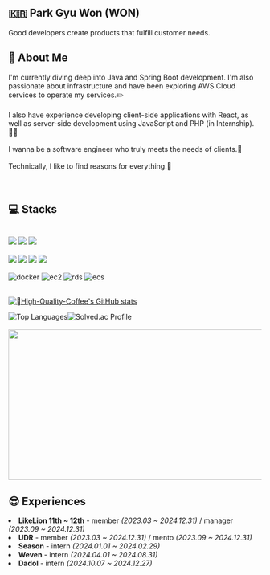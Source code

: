 <div>
  <h2>🇰🇷 Park Gyu Won (WON)</h2>
</div>
<span>Good developers create products that fulfill customer needs.</span>

</br>

<div>
  <h2>💁 About Me</h2>
  I'm currently diving deep into Java and Spring Boot development. I'm also passionate about infrastructure and have been exploring AWS Cloud services to operate my services.✏️ </br></br>
  I also have experience developing client-side applications with React, as well as server-side development using JavaScript and PHP (in Internship).🧑‍💻</br></br>
  I wanna be a software engineer who truly meets the needs of clients.🌟 </br></br>
  Technically, I like to find reasons for everything.🤔
</div>



<br>
<br>

<div>
  <span>
  <h2>💻 Stacks</h2>
  
  <br>
<!--     <img src="https://img.shields.io/badge/C-A8B9CC?style=for-the-badge&logo=C&logoColor=white">
    <img src="https://img.shields.io/badge/C++-00599C?style=for-the-badge&logo=C++&logoColor=white"> -->
<!--     <img src="https://img.shields.io/badge/Python-3776AB?style=for-the-badge&logo=Python&logoColor=white">
    <img src="https://img.shields.io/badge/Java-007396?style=for-the-badge&logo=Java&logoColor=white"> -->
<!--   <br> -->
<!--     <img src="https://img.shields.io/badge/HTML-E34F26?style=for-the-badge&logo=HTML5&logoColor=white"> -->
<!--     <img src="https://img.shields.io/badge/CSS-1572B6?style=for-the-badge&logo=CSS3&logoColor=white"> -->
<!--     <img src="https://img.shields.io/badge/JS-F7DF1E?style=for-the-badge&logo=JavaScript&logoColor=white"> -->
<!--     <img src="https://img.shields.io/badge/React-61DAFB?style=for-the-badge&logo=React&logoColor=white"> -->
<!--   <br> -->
<!--     <img src="https://img.shields.io/badge/Spring-6DB33F?style=for-the-badge&logo=Spring&logoColor=white"> -->
<!--     <img src="https://img.shields.io/badge/MySQL-4479A1?style=for-the-badge&logo=MySQL&logoColor=white"> -->
<!--     <img src="https://img.shields.io/badge/MariaDB-003545?style=for-the-badge&logo=MariaDB&logoColor=white"> -->

  <img src="https://img.shields.io/badge/SpringBoot-6DB33F?style=for-the-badge&logo=SpringBoot&logoColor=white">
  <img src="https://img.shields.io/badge/Java-007396?style=for-the-badge&logo=Java&logoColor=white">
  <img src="https://img.shields.io/badge/Python-3776AB?style=for-the-badge&logo=Python&logoColor=white">

</br>
</br>
    <img src="https://img.shields.io/badge/React-61DAFB?style=for-the-badge&logo=React&logoColor=white">
    <img src="https://img.shields.io/badge/HTML-E34F26?style=for-the-badge&logo=HTML5&logoColor=white">
    <img src="https://img.shields.io/badge/CSS-1572B6?style=for-the-badge&logo=CSS3&logoColor=white"> 
    <img src="https://img.shields.io/badge/JS-F7DF1E?style=for-the-badge&logo=JavaScript&logoColor=white">
</br>
</br>
  <img src="https://img.shields.io/badge/Docker-2496ED?style=for-the-badge&logo=Docker&logoColor=white" alt="docker">
  <img src="https://img.shields.io/badge/Amazon EC2-FF9900?style=for-the-badge&logo=AmazonEC2&logoColor=white" alt="ec2">
  <img src="https://img.shields.io/badge/Amazon RDS-527FFF?style=for-the-badge&logo=AmazonRDS&logoColor=white" alt="rds">
  <img src="https://img.shields.io/badge/Amazon ECS-FF9900?style=for-the-badge&logo=AmazonECS&logoColor=white" alt="ecs">

  </span>
  <br><br>

[![High-Quality-Coffee's GitHub stats](https://github-readme-stats.vercel.app/api?username=High-Quality-Coffee&hide_title=true&show_icons=true&include_all_commits=true&disable_animations=true&theme=vue)](https://github.com/anuraghazra/github-readme-stats)

<div style="display: flex; align-items: center;">
  <img src="https://github-readme-stats.vercel.app/api/top-langs/?username=High-Quality-Coffee&exclude_repo=dkssud8150.github.io&layout=compact&theme=tokyonight" alt="Top Languages" />
  <img src="http://mazassumnida.wtf/api/v2/generate_badge?boj=gw2000sk" alt="Solved.ac Profile" />
</div>

<br>
<div>
  <a href="https://github.com/devxb/gitanimals">
<img
  src="https://render.gitanimals.org/farms/High-Quality-Coffee"
  width="600"
  height="300"
/>
</a>
</div>

</div>


<h2> 😎 Experiences </h2>
  <li><b><a>LikeLion 11th ~ 12th</a></b> - member <i>(2023.03 ~ 2024.12.31)</i>  / manager <i>(2023.09 ~ 2024.12.31)</i></li>
  <li><b><a>UDR</a></b> - member <i>(2023.03 ~ 2024.12.31)</i> / mento <i>(2023.09 ~ 2024.12.31)</i></li>
  <li><b><a>Season</a></b> - intern <i>(2024.01.01 ~ 2024.02.29)</i></li>
  <li><b><a>Weven</a></b> - intern <i>(2024.04.01 ~ 2024.08.31)</i></li>
  <li><b><a>Dadol</a></b> - intern <i>(2024.10.07 ~ 2024.12.27)</i></li></li>


<!--
**High-Quality-Coffee/High-Quality-Coffee** is a ✨ _special_ ✨ repository because its `README.md` (this file) appears on your GitHub profile.

Here are some ideas to get you started:


- 🔭 I’m currently working on ...
- 🌱 I’m currently learning ...
- 👯 I’m looking to collaborate on ...
- 🤔 I’m looking for help with ...
- 💬 Ask me about ...
- 📫 How to reach me: ...
- 😄 Pronouns: ...
- ⚡ Fun fact: ...
update later.... in close future
23/12/19.. 3 test for 1 day.. metal waruerue
23/12/20 at home...










-->
